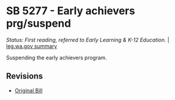# SB 5277 - Early achievers prg/suspend
*Status: First reading, referred to Early Learning & K-12 Education.* | [leg.wa.gov summary](https://app.leg.wa.gov/billsummary?BillNumber=5277&Year=2021)

Suspending the early achievers program.

## Revisions
* [Original Bill](1/)